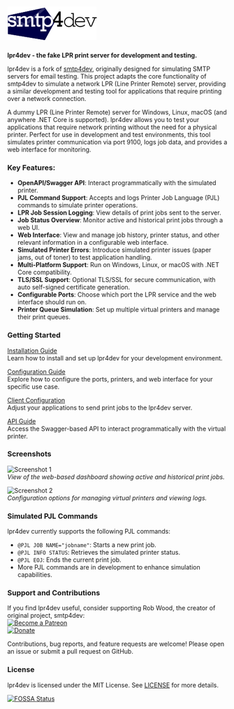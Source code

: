 # <img src='Lpr4dev/ClientApp/public/logo.png' alt='logo'/>  
**lpr4dev - the fake LPR print server for development and testing.**

lpr4dev is a fork of [smtp4dev](https://github.com/rnwood/smtp4dev), originally designed for simulating SMTP servers for email testing. This project adapts the core functionality of smtp4dev to simulate a network LPR (Line Printer Remote) server, providing a similar development and testing tool for applications that require printing over a network connection.

A dummy LPR (Line Printer Remote) server for Windows, Linux, macOS (and anywhere .NET Core is supported). lpr4dev allows you to test your applications that require network printing without the need for a physical printer. Perfect for use in development and test environments, this tool simulates printer communication via port 9100, logs job data, and provides a web interface for monitoring.

### Key Features:
- **OpenAPI/Swagger API**: Interact programmatically with the simulated printer.
- **PJL Command Support**: Accepts and logs Printer Job Language (PJL) commands to simulate printer operations.
- **LPR Job Session Logging**: View details of print jobs sent to the server.
- **Job Status Overview**: Monitor active and historical print jobs through a web UI.
- **Web Interface**: View and manage job history, printer status, and other relevant information in a configurable web interface.
- **Simulated Printer Errors**: Introduce simulated printer issues (paper jams, out of toner) to test application handling.
- **Multi-Platform Support**: Run on Windows, Linux, or macOS with .NET Core compatibility.
- **TLS/SSL Support**: Optional TLS/SSL for secure communication, with auto self-signed certificate generation.
- **Configurable Ports**: Choose which port the LPR service and the web interface should run on.
- **Printer Queue Simulation**: Set up multiple virtual printers and manage their print queues.

### Getting Started

[Installation Guide](https://github.com/chz160/lpr4dev/wiki/Installation)  
   Learn how to install and set up lpr4dev for your development environment.

[Configuration Guide](https://github.com/chz160/lpr4dev/wiki/Configuration)  
   Explore how to configure the ports, printers, and web interface for your specific use case.

[Client Configuration](https://github.com/chz160/lpr4dev/wiki/Configuring-Clients)  
   Adjust your applications to send print jobs to the lpr4dev server.

[API Guide](https://github.com/chz160/lpr4dev/wiki/API)  
   Access the Swagger-based API to interact programmatically with the virtual printer.

### Screenshots

![Screenshot 1](screenshot1.png)  
_View of the web-based dashboard showing active and historical print jobs._

![Screenshot 2](screenshot2.png)  
_Configuration options for managing virtual printers and viewing logs._

<!-- [![FOSSA Status](https://app.fossa.com/api/projects/git%2Bgithub.com%2Fchz160%2Flpr4dev.svg?type=shield)](https://app.fossa.com/projects/git%2Bgithub.com%2Fchz160%2Flpr4dev?ref=badge_shield) -->

### Simulated PJL Commands
lpr4dev currently supports the following PJL commands:
- `@PJL JOB NAME="jobname"`: Starts a new print job.
- `@PJL INFO STATUS`: Retrieves the simulated printer status.
- `@PJL EOJ`: Ends the current print job.
- More PJL commands are in development to enhance simulation capabilities.

### Support and Contributions

If you find lpr4dev useful, consider supporting Rob Wood, the creator of original project, smtp4dev:  
<a href="https://www.patreon.com/bePatron?u=38204828" data-patreon-widget-type="become-patron-button"><img alt='Become a Patreon' src='https://c5.patreon.com/external/logo/become_a_patron_button.png' height="30px"></a>  
<a href='https://www.paypal.me/rnwood'><img alt='Donate' src='https://www.paypalobjects.com/webstatic/en_US/btn/btn_donate_pp_142x27.png'/></a>

Contributions, bug reports, and feature requests are welcome! Please open an issue or submit a pull request on GitHub.

### License
lpr4dev is licensed under the MIT License. See [LICENSE](LICENSE) for more details.

[![FOSSA Status](https://app.fossa.com/api/projects/git%2Bgithub.com%2Fchz160%2Flpr4dev.svg?type=large)](https://app.fossa.com/projects/git%2Bgithub.com%2Fchz160%2Flpr4dev?ref=badge_large)
